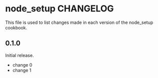 # node_setup CHANGELOG

This file is used to list changes made in each version of the node_setup cookbook.

## 0.1.0

Initial release.

- change 0
- change 1
